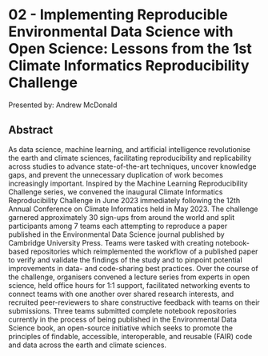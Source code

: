 # 02 -	Implementing Reproducible Environmental Data Science with Open Science: Lessons from the 1st Climate Informatics Reproducibility Challenge

Presented by: Andrew McDonald

## Abstract 
As data science, machine learning, and artificial intelligence revolutionise the earth and climate sciences, facilitating reproducibility and replicability across studies to advance state-of-the-art techniques, uncover knowledge gaps, and prevent the unnecessary duplication of work becomes increasingly important. Inspired by the Machine Learning Reproducibility Challenge series, we convened the inaugural Climate Informatics Reproducibility Challenge in June 2023 immediately following the 12th Annual Conference on Climate Informatics held in May 2023. The challenge garnered approximately 30 sign-ups from around the world and split participants among 7 teams each attempting to reproduce a paper published in the Environmental Data Science journal published by Cambridge University Press. Teams were tasked with creating notebook-based repositories which reimplemented the workflow of a published paper to verify and validate the findings of the study and to pinpoint potential improvements in data- and code-sharing best practices. Over the course of the challenge, organisers convened a lecture series from experts in open science, held office hours for 1:1 support, facilitated networking events to connect teams with one another over shared research interests, and recruited peer-reviewers to share constructive feedback with teams on their submissions. Three teams submitted complete notebook repositories currently in the process of being published in the Environmental Data Science book, an open-source initiative which seeks to promote the principles of findable, accessible, interoperable, and reusable (FAIR) code and data across the earth and climate sciences.